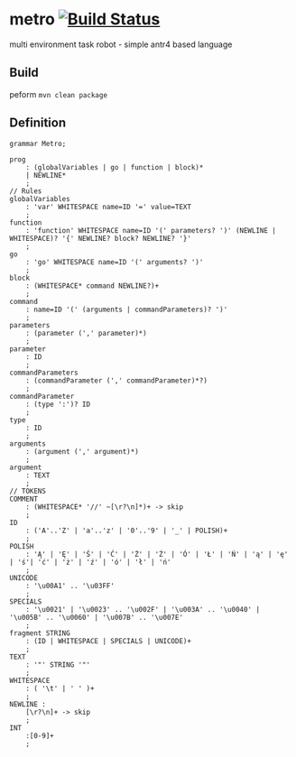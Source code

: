 # metro [![Build Status](https://travis-ci.org/amarcinkowski/metro.svg?branch=master)](https://travis-ci.org/amarcinkowski/metro)
multi environment task robot - simple antr4 based language

## Build
peform `mvn clean package`

## Definition

```
grammar Metro;

prog
    : (globalVariables | go | function | block)*
    | NEWLINE*
    ;
// Rules
globalVariables
    : 'var' WHITESPACE name=ID '=' value=TEXT
    ;
function
    : 'function' WHITESPACE name=ID '(' parameters? ')' (NEWLINE | WHITESPACE)? '{' NEWLINE? block? NEWLINE? '}'
    ;
go
    : 'go' WHITESPACE name=ID '(' arguments? ')'
    ;
block
    : (WHITESPACE* command NEWLINE?)+
    ;
command
    : name=ID '(' (arguments | commandParameters)? ')'
    ;
parameters
    : (parameter (',' parameter)*)
    ;
parameter
    : ID
    ;
commandParameters
    : (commandParameter (',' commandParameter)*?)
    ;
commandParameter
    : (type ':')? ID
    ;
type
    : ID
    ;
arguments
    : (argument (',' argument)*)
    ;
argument
    : TEXT
    ;
// TOKENS
COMMENT
    : (WHITESPACE* '//' ~[\r?\n]*)+ -> skip
    ;
ID
    : ('A'..'Z' | 'a'..'z' | '0'..'9' | '_' | POLISH)+
    ;
POLISH
    : 'Ą' | 'Ę' | 'Ś' | 'Ć' | 'Ż' | 'Ź' | 'Ó' | 'Ł' | 'Ń' | 'ą' | 'ę' | 'ś'| 'ć' | 'ż' | 'ź' | 'ó' | 'ł' | 'ń'
    ;
UNICODE
    : '\u00A1' .. '\u03FF'
    ;
SPECIALS
    : '\u0021' | '\u0023' .. '\u002F' | '\u003A' .. '\u0040' | '\u005B' .. '\u0060' | '\u007B' .. '\u007E'
    ;
fragment STRING
    : (ID | WHITESPACE | SPECIALS | UNICODE)+
    ;
TEXT
    : '"' STRING '"'
    ;
WHITESPACE
    : ( '\t' | ' ' )+
    ;
NEWLINE :
    [\r?\n]+ -> skip
    ;
INT
    :[0-9]+
    ;
```
